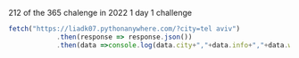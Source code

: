 212 of the 365 chalenge in 2022 1 day 1 challenge
```javascript
fetch("https://liadk07.pythonanywhere.com/?city=tel aviv")
            .then(response => response.json())
            .then(data =>console.log(data.city+","+data.info+","+data.wether))
```
